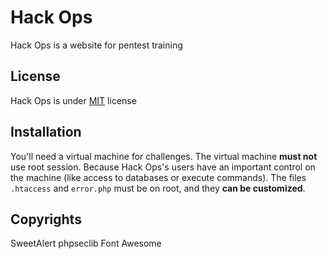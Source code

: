 # Hack Ops
Hack Ops is a website for pentest training

## License
Hack Ops is under [MIT](https://choosealicense.com/licenses/mit/) license

## Installation
You'll need a virtual machine for challenges.
The virtual machine **must not** use root session. Because Hack Ops's users have an important control on the machine (like access to databases or execute commands).
The files `.htaccess` and `error.php` must be on root, and they __can be customized__.

## Copyrights
SweetAlert
phpseclib
Font Awesome